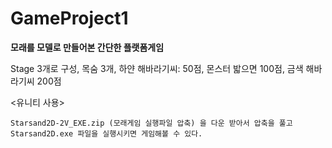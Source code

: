 # GameProject1
**모래를 모델로 만들어본 간단한 플랫폼게임**

Stage 3개로 구성, 목숨 3개, 하얀 해바라기씨: 50점, 몬스터 밟으면 100점, 금색 해바라기씨 200점

<유니티 사용>

`Starsand2D-2V_EXE.zip (모래게임 실행파일 압축) 을 다운 받아서 압축을 풀고 Starsand2D.exe 파일을 실행시키면 게임해볼 수 있다.`
 
